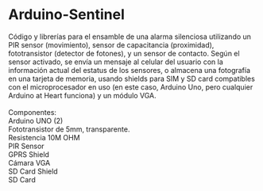 # Arduino-Sentinel

Código y librerías para el ensamble de una alarma silenciosa utilizando un PIR sensor (movimiento), sensor de capacitancia (proximidad), fototransistor (detector de fotones), y un sensor de contacto. Según el sensor activado, se envía un mensaje al celular del usuario con la información actual del estatus de los sensores, o almacena una fotografía en una tarjeta de memoria, usando shields para SIM y SD card compatibles con el microprocesador en uso (en este caso, Arduino Uno, pero cualquier Arduino at Heart funciona) y un módulo VGA.
<br>
<br>
Componentes:<br>
Arduino UNO (2)<br>
Fototransistor de 5mm, transparente.<br>
Resistencia 10M OHM<br>
PIR Sensor<br>
GPRS Shield<br>
Cámara VGA<br>
SD Card Shield<br>
SD Card<br>
